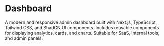 # Dashboard
A modern and responsive admin dashboard built with Next.js, TypeScript, Tailwind CSS, and ShadCN UI components. Includes reusable components for displaying analytics, cards, and charts. Suitable for SaaS, internal tools, and admin panels.
